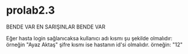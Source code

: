 # prolab2.3
BENDE VAR EN SARIŞINLAR BENDE VAR

Eğer hasta login sağlanıcaksa kullanıcı adı kısmı şu şekilde olmalıdır: örneğin "Ayaz Aktaş" 
şifre kısmı ise hastanın id'si olmalıdır. örneğin: "12"
